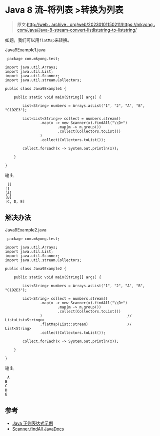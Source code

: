 # Java 8 流–将列表 <list>>转换为列表</list>

> 原文:[http://web . archive . org/web/20230101150211/https://mkyong . com/Java/Java-8-stream-convert-listliststring-to-liststring/](http://web.archive.org/web/20230101150211/https://mkyong.com/java/java-8-stream-convert-listliststring-to-liststring/)

如题，我们可以用`flatMap`来转换。

Java9Example1.java

```
 package com.mkyong.test;

import java.util.Arrays;
import java.util.List;
import java.util.Scanner;
import java.util.stream.Collectors;

public class Java9Example1 {

    public static void main(String[] args) {

        List<String> numbers = Arrays.asList("1", "2", "A", "B", "C1D2E3");

        List<List<String>> collect = numbers.stream()
                .map(x -> new Scanner(x).findAll("\\D+")
                        .map(m -> m.group())
                        .collect(Collectors.toList())
                )
                .collect(Collectors.toList());

        collect.forEach(x -> System.out.println(x));

    }

} 
```

输出

```
 []
[]
[A]
[B]
[C, D, E] 
```

## 解决办法

Java9Example2.java

```
 package com.mkyong.test;

import java.util.Arrays;
import java.util.List;
import java.util.Scanner;
import java.util.stream.Collectors;

public class Java9Example2 {

    public static void main(String[] args) {

        List<String> numbers = Arrays.asList("1", "2", "A", "B", "C1D2E3");

        List<String> collect = numbers.stream()
                .map(x -> new Scanner(x).findAll("\\D+")
                        .map(m -> m.group())
                        .collect(Collectors.toList())
                )									 	// List<List<String>>
                .flatMap(List::stream)					// List<String>
                .collect(Collectors.toList());

        collect.forEach(x -> System.out.println(x));

    }

} 
```

输出

```
 A
B
C
D
E 
```

## 参考

*   [Java 正则表达式示例](/web/20221205230300/https://mkyong.com/java/java-regular-expression-examples/)
*   [Scanner.findAll JavaDocs](http://web.archive.org/web/20221205230300/https://docs.oracle.com/javase/9/docs/api/java/util/Scanner.html#findAll-java.lang.String-)

<input type="hidden" id="mkyong-current-postId" value="15146">